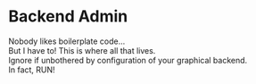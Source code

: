 # Backend Admin  
  
Nobody likes boilerplate code...  
But I have to! This is where all that lives.  
Ignore if unbothered by configuration of your graphical backend.  
In fact, RUN!  

